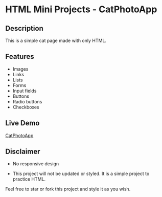 # HTML Mini Projects - CatPhotoApp

## Description

This is a simple cat page made with only HTML.

## Features

-   Images
-   Links
-   Lists
-   Forms
-   Input fields
-   Buttons
-   Radio buttons
-   Checkboxes

## Live Demo

[CatPhotoApp](https://eddking-qs.github.io/HTML-Mini_Projects-CatPhotoApp/)

## Disclaimer

-   No responsive design

-   This project will not be updated or styled. It is a simple project to practice HTML.

Feel free to star or fork this project and style it as you wish.
